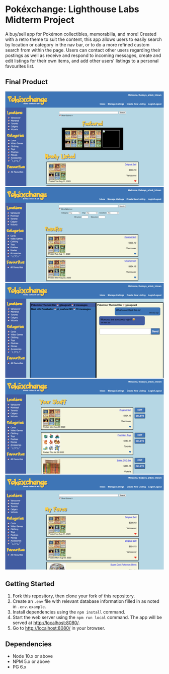 # Pokéxchange: Lighthouse Labs Midterm Project

A buy/sell app for Pokémon collectibles, memorabilia, and more! Created with a retro theme to suit the content, this app allows users to easily search by location or category in the nav bar, or to do a more refined custom search from within the page. Users can contact other users regarding their postings as well as receive and respond to incoming messages, create and edit listings for their own items, and add other users' listings to a personal favourites list.

## Final Product

!["Landing page"](docs/1-landing-page.png)
!["Search results view along with expanded search section"](docs/2-search-results.png)
!["View of messages page with a chain selected"](docs/3-message-chain.png)
!["View of user's own listings with buttons to edit or delete them"](docs/4-user-listings.png)
!["View of user's favourited listings, evidenced by red heart"](docs/5-user-faves.png)

## Getting Started

1. Fork this repository, then clone your fork of this repository.
1. Create an `.env` file with relevant database information filled in as noted in `.env.example`.
1. Install dependencies using the `npm install` command.
1. Start the web server using the `npm run local` command. The app will be served at <http://localhost:8080/>.
1. Go to <http://localhost:8080/> in your browser.


## Dependencies

- Node 10.x or above
- NPM 5.x or above
- PG 6.x
